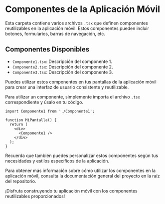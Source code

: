 # Componentes de la Aplicación Móvil

Esta carpeta contiene varios archivos `.tsx` que definen componentes reutilizables en la aplicación móvil. Estos componentes pueden incluir botones, formularios, barras de navegación, etc.

## Componentes Disponibles

- `Componente1.tsx`: Descripción del componente 1.
- `Componente2.tsx`: Descripción del componente 2.
- `Componente3.tsx`: Descripción del componente 3.

Puedes utilizar estos componentes en tus pantallas de la aplicación móvil para crear una interfaz de usuario consistente y reutilizable.

Para utilizar un componente, simplemente importa el archivo `.tsx` correspondiente y úsalo en tu código.

```tsx
import Componente1 from './Componente1';

function MiPantalla() {
  return (
    <div>
      <Componente1 />
    </div>
  );
}
```

Recuerda que también puedes personalizar estos componentes según tus necesidades y estilos específicos de la aplicación.

Para obtener más información sobre cómo utilizar los componentes en la aplicación móvil, consulta la documentación general del proyecto en la raíz del repositorio.

¡Disfruta construyendo tu aplicación móvil con los componentes reutilizables proporcionados!